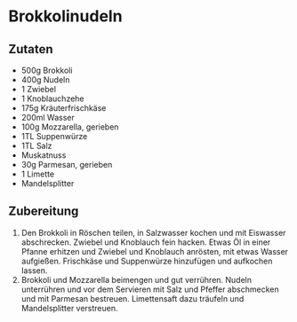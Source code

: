 # Brokkolinudeln

## Zutaten

* 500g Brokkoli
* 400g Nudeln
* 1 Zwiebel
* 1 Knoblauchzehe
* 175g Kräuterfrischkäse
* 200ml	Wasser
* 100g Mozzarella, gerieben
* 1TL Suppenwürze
* 1TL Salz
* Muskatnuss
* 30g Parmesan, gerieben
* 1 Limette
* Mandelsplitter

## Zubereitung

1. Den Brokkoli in Röschen teilen, in Salzwasser kochen und mit Eiswasser abschrecken. Zwiebel und Knoblauch fein hacken. Etwas Öl in einer Pfanne erhitzen und Zwiebel und Knoblauch anrösten, mit etwas Wasser aufgießen. Frischkäse und Suppenwürze hinzufügen und aufkochen lassen.
1. Brokkoli und Mozzarella beimengen und gut verrühren. Nudeln unterrühren und vor dem Servieren mit Salz und Pfeffer abschmecken und mit Parmesan bestreuen. Limettensaft dazu träufeln und Mandelsplitter verstreuen.